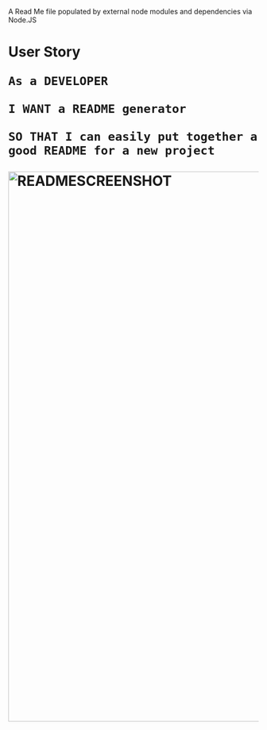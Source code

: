  
<p>A Read Me file populated by external node modules and dependencies via Node.JS</p>

<h1>User Story</h>
<p><code>As a DEVELOPER</code></p>
<p><code>I WANT a README generator</code></p>
<p><code>SO THAT I can easily put together a good README for a new project</code></p>

<img width="1108" alt="READMESCREENSHOT" src="https://user-images.githubusercontent.com/58441831/75008074-b0405b00-543c-11ea-81bb-2f59f109e47f.png">

